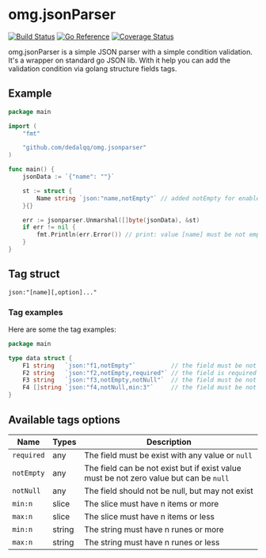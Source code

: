 # omg.jsonParser

[![Build Status](https://travis-ci.com/dedalqq/omg.jsonparser.svg?branch=master)](https://travis-ci.com/dedalqq/omg.jsonparser)
[![Go Reference](https://pkg.go.dev/badge/github.com/dedalqq/omg.jsonparser.svg)](https://pkg.go.dev/github.com/dedalqq/omg.jsonparser)
[![Coverage Status](https://coveralls.io/repos/github/dedalqq/omg.jsonparser/badge.svg?branch=master)](https://coveralls.io/github/dedalqq/omg.jsonparser?branch=master)

omg.jsonParser is a simple JSON parser with a simple condition validation. It's a wrapper on standard go JSON lib. With it help you can add the validation condition via golang structure fields tags.

## Example

```go
package main

import (
	"fmt"

	"github.com/dedalqq/omg.jsonparser"
)

func main() {
	jsonData := `{"name": ""}`

	st := struct {
		Name string `json:"name,notEmpty"` // added notEmpty for enable validation for it field
	}{}

	err := jsonparser.Unmarshal([]byte(jsonData), &st)
	if err != nil {
		fmt.Println(err.Error()) // print: value [name] must be not empty
	}
}

```

## Tag struct

```
json:"[name][,option]..."
```

### Tag examples

Here are some the tag examples:

```go
package main

type data struct {
    F1 string   `json:"f1,notEmpty"`          // the field must be not empty
	F2 string   `json:"f2,notEmpty,required"` // the field is required and must be not empty but may be the null value
	F3 string   `json:"f3,notEmpty,notNull"`  // the field must be not empty and not null but may not exist
	F4 []string `json:"f4,notNull,min:3"`     // the field must be not null and contains more 3 items but may not exist
}
```

## Available tags options

| Name        | Types  | Description                                                                            |
| ----------- | ------ | -------------------------------------------------------------------------------------- |
| `required`  | any    | The field must be exist with any value or `null`                                       |
| `notEmpty`  | any    | The field can be not exist but if exist value must be not zero value but can be `null` |
| `notNull`   | any    | The field should not be null, but may not exist                                        |
| `min:n`     | slice  | The slice must have n items or more                                                    |
| `max:n`     | slice  | The slice must have n items or less                                                    |
| `min:n`     | string | The string must have n runes or more                                                   |
| `max:n`     | string | The string must have n runes or less                                                   |